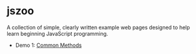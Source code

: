 # jszoo

A collection of simple, clearly written example web pages designed to help
learn beginning JavaScript programming.

* Demo 1: [Common Methods](http://htmlpreview.github.io/?https://github.com/novawebdevelopment/jszoo/blob/master/demo01/index.html)
